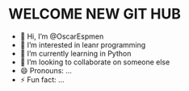# WELCOME NEW GIT HUB




- 👋 Hi, I’m @OscarEspmen
- 👀 I’m interested in leanr programming 
- 🌱 I’m currently learning in Python
- 💞️ I’m looking to collaborate on someone else
- 😄 Pronouns: ...
- ⚡ Fun fact: ...

<!---
OscarEspmen/OscarEspmen is a ✨ special ✨ repository because its `README.md` (this file) appears on your GitHub profile.
You can click the Preview link to take a look at your changes.
--->
